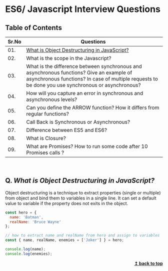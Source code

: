 
# ES6/ Javascript Interview Questions

## Table of Contents

| Sr.No|  Questions       |
|------|------------------|
| 01. |[What is Object Destructuring in JavaScript?](#q-what-is-object-destructuring-in-javascript)|
| 02. | What is the scope in the Javascript? |
| 03. | What is the difference between synchronous and asynchronous functions? Give an example of asynchronous functions? In case of multiple requests to be done you use synchronous or asynchronous? |
| 04.| How will you capture an error in synchronous and asynchronous levels? |
| 05. | Can you define the ARROW function? How it differs from regular functions? |
| 06. | Call Back is Synchronous or Asynchronous? |
| 07. | Difference between ES5 and ES6? |
| 08. | What is Closure? |
| 09. | What are Promises? How to run some code after 10 Promises calls ?|


<br/>

## Q. ***What is Object Destructuring in JavaScript?***
Object destructuring is a technique to extract properties (single or multiple) from object and bind them to variables in a single line. It can set a default value to variable if the property does not exits in the object.

```js
const hero = {
  name: 'Batman',
  realName: 'Bruce Wayne'
};

// how to extract name and realName from hero and assign to variables
const { name, realName, enemies = ['Joker'] } = hero;

console.log(name);
console.log(enemies);
```

<div align="right">
    <b><a href="#">↥ back to top</a></b>
</div>
